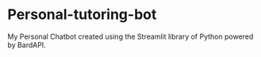 # Personal-tutoring-bot
My Personal Chatbot created using the Streamlit library of Python powered by BardAPI.

